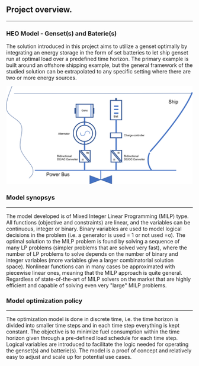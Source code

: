 ## Project overview.
---

### HEO Model - Genset(s) and Baterie(s)

The solution introduced in this project aims to utilize a genset optimally by integrating an energy storage in the form of set batteries to let ship genset run at optimal load over a predefined time horizon. 
The primary example is built around an offshore shipping example, but the general framework of the studied solution can be extrapolated to any specific setting where there are two or more energy sources.

![Screenshot](img/hyh_illustration.png)

### Model synopsys
---
The model developed is of Mixed Integer Linear Programming (MILP)
type. All functions (objective and constraints) are linear, and the variables can be continuous, integer or binary. Binary variables are used to model logical decisions in the problem (i.e. a generator is used = 1 or not used =o).
The optimal solution to the MILP problem is found by solving a sequence of many LP problems (simpler problems that are solved very fast), where the number of LP problems to solve depends on the number of binary and integer variables (more variables give a larger combinatorial solution space).
Nonlinear functions can in many cases be approximated with piecewise linear ones, meaning that the MILP approach is quite general. Regardless of state-of-the-art of MILP solvers on the market that are highly efficient and capable of solving even very "large" MILP problems.

### Model optimization policy
---
The optimization model is done in discrete time, i.e. the time horizon is divided into smaller time steps and in each time step everything is kept constant.
The objective is to minimize fuel consumption within the time horizon given through a pre-defined load schedule for each time step.
Logical variables are introduced to facilitate the logic needed for operating the genset(s) and batterie(s).
The model is a proof of concept and relatively easy to adjust and scale up for potential use cases.
